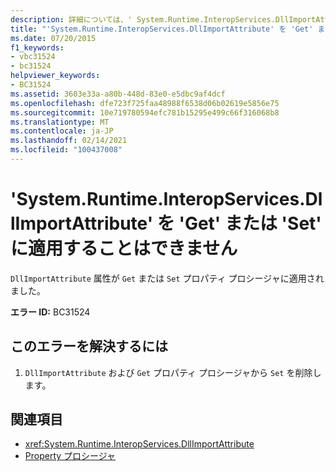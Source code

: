 ```yaml
---
description: 詳細については、' System.Runtime.InteropServices.DllImportAttribute ' を ' Get ' または ' Set ' に適用することはできません。
title: "'System.Runtime.InteropServices.DllImportAttribute' を 'Get' または 'Set' に適用することはできません"
ms.date: 07/20/2015
f1_keywords:
- vbc31524
- bc31524
helpviewer_keywords:
- BC31524
ms.assetid: 3603e33a-a80b-448d-83e0-e5dbc9af4dcf
ms.openlocfilehash: dfe723f725faa48988f6538d06b02619e5856e75
ms.sourcegitcommit: 10e719780594efc781b15295e499c66f316068b8
ms.translationtype: MT
ms.contentlocale: ja-JP
ms.lasthandoff: 02/14/2021
ms.locfileid: "100437008"
---
```

# <a name="systemruntimeinteropservicesdllimportattribute-cannot-be-applied-to-a-get-or-set"></a>'System.Runtime.InteropServices.DllImportAttribute' を 'Get' または 'Set' に適用することはできません

`DllImportAttribute` 属性が `Get` または `Set` プロパティ プロシージャに適用されました。  
  
 **エラー ID:** BC31524  
  
## <a name="to-correct-this-error"></a>このエラーを解決するには  
  
1. `DllImportAttribute` および `Get` プロパティ プロシージャから `Set` を削除します。  
  
## <a name="see-also"></a>関連項目

- <xref:System.Runtime.InteropServices.DllImportAttribute>
- [Property プロシージャ](../programming-guide/language-features/procedures/property-procedures.md)
